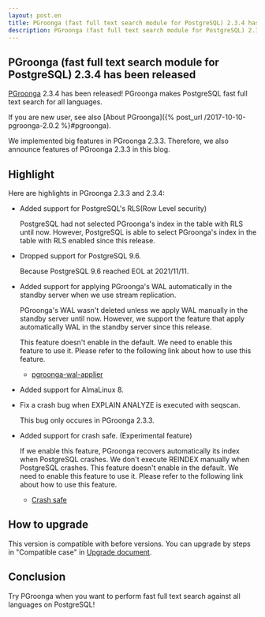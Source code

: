 ```yaml
---
layout: post.en
title: PGroonga (fast full text search module for PostgreSQL) 2.3.4 has been released
description: PGroonga (fast full text search module for PostgreSQL) 2.3.4 has been released!
---
```


## PGroonga (fast full text search module for PostgreSQL) 2.3.4 has been released

[PGroonga](https://pgroonga.github.io/) 2.3.4 has been released! PGroonga makes PostgreSQL fast full text search for all languages.

If you are new user, see also [About PGroonga]({% post_url /2017-10-10-pgroonga-2.0.2 %}#pgroonga).

We implemented big features in PGroonga 2.3.3. Therefore, we also announce features of PGroonga 2.3.3 in this blog.

## Highlight

Here are highlights in PGroonga 2.3.3 and 2.3.4:

  * Added support for PostgreSQL's RLS(Row Level security)

    PostgreSQL had not selected PGroonga's index in the table with RLS until now.
    However, PostgreSQL is able to select PGroonga's index in the table with RLS enabled since this release.

  * Dropped support for PostgreSQL 9.6.

    Because PostgreSQL 9.6 reached EOL at 2021/11/11.

  * Added support for applying PGroonga's WAL automatically in the standby server when we use stream replication.

    PGroonga's WAL wasn't deleted unless we apply WAL manually in the standby server until now.
    However, we support the feature that apply automatically WAL in the standby server since this release.

    This feature doesn't enable in the default. We need to enable this feature to use it.
    Please refer to the following link about how to use this feature.

    * [pgroonga-wal-applier](https://pgroonga.github.io/reference/modules/pgroonga-wal-applier.html)

  * Added support for AlmaLinux 8.

  * Fix a crash bug when EXPLAIN ANALYZE is executed with seqscan.

    This bug only occures in PGroonga 2.3.3.

  * Added support for crash safe. (Experimental feature)

    If we enable this feature, PGroonga recovers automatically its index when PostgreSQL crashes.
    We don't execute REINDEX manually when PostgreSQL crashes.
    This feature doesn't enable in the default. We need to enable this feature to use it.
    Please refer to the following link about how to use this feature.

    * [Crash safe](https://pgroonga.github.io/reference/crash-safe.html)

## How to upgrade

This version is compatible with before versions. You can upgrade by steps in "Compatible case" in [Upgrade document](https://pgroonga.github.io/upgrade/#compatible-case).

## Conclusion

Try PGroonga when you want to perform fast full text search against all languages on PostgreSQL!
